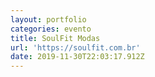 ```yaml
---
layout: portfolio
categories: evento
title: SoulFit Modas
url: 'https://soulfit.com.br'
date: 2019-11-30T22:03:17.912Z
---
```



